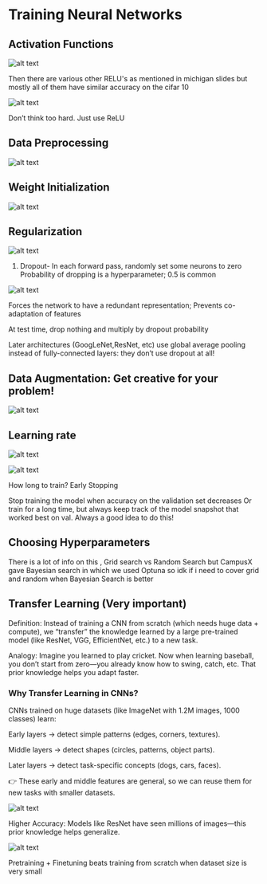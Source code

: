 # Training Neural Networks

## Activation Functions

![alt text](image-54.png)

Then there are various other RELU's as mentioned in michigan slides but mostly all of them have similar accuracy on the cifar 10

![alt text](image-55.png)

Don’t think too hard. Just use ReLU

## Data Preprocessing

![alt text](image-56.png)

## Weight Initialization

![alt text](image-57.png)

## Regularization

![alt text](image-59.png)

1. Dropout- In each forward pass, randomly set some neurons to zero Probability of dropping is a hyperparameter; 0.5 is common

![alt text](image-58.png)

Forces the network to have a redundant representation; Prevents co-adaptation of features

At test time, drop nothing and multiply by dropout probability

Later architectures (GoogLeNet,ResNet, etc) use global average pooling instead of fully-connected layers: they don’t use dropout at all!

## Data Augmentation: Get creative for your problem!

![alt text](image-60.png)

## Learning rate

![alt text](image-61.png)

![alt text](image-62.png)

How long to train? Early Stopping

Stop training the model when accuracy on the validation set decreases
Or train for a long time, but always keep track of the model snapshot that
worked best on val. Always a good idea to do this!

## Choosing Hyperparameters

There is a lot of info on this , Grid search vs Random Search but CampusX gave Bayesian search in which we used Optuna so idk if i need to cover grid and random when Bayesian Search is better

## Transfer Learning (Very important)

Definition: Instead of training a CNN from scratch (which needs huge data + compute), we “transfer” the knowledge learned by a large pre-trained model (like ResNet, VGG, EfficientNet, etc.) to a new task.

Analogy: Imagine you learned to play cricket. Now when learning baseball, you don’t start from zero—you already know how to swing, catch, etc. That prior knowledge helps you adapt faster.

### Why Transfer Learning in CNNs?

CNNs trained on huge datasets (like ImageNet with 1.2M images, 1000 classes) learn:

Early layers → detect simple patterns (edges, corners, textures).

Middle layers → detect shapes (circles, patterns, object parts).

Later layers → detect task-specific concepts (dogs, cars, faces).

👉 These early and middle features are general, so we can reuse them for new tasks with smaller datasets.

![alt text](image-63.png)

Higher Accuracy: Models like ResNet have seen millions of images—this prior knowledge helps generalize.

![alt text](image-64.png)

Pretraining + Finetuning beats training from scratch when dataset size is very small
